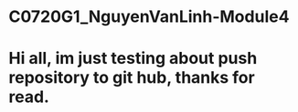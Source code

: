 # C0720G1_NguyenVanLinh-Module4
# Hi all, im just testing about push repository to git hub, thanks for read.
